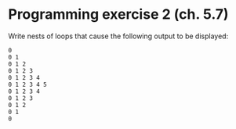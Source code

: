 # Programming exercise 2 (ch. 5.7)

Write nests of loops that cause the following output to be displayed:

```console
0
0 1
0 1 2
0 1 2 3
0 1 2 3 4
0 1 2 3 4 5
0 1 2 3 4
0 1 2 3
0 1 2
0 1
0
```
